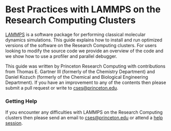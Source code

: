 # Best Practices with LAMMPS on the Research Computing Clusters

[LAMMPS](https://lammps.sandia.gov) is a software package for performing classical molecular dynamics simulations.
This guide explains how to install and run optimized versions of the software on the Research Computing clusters. For users looking to modify the source code we provide an overview of the code and we show how to use a profiler and parallel debugger.

This guide was written by Princeton Research Computing with contributions from Thomas E. Gartner III (formerly of the Chemistry Department) and Daniel Kozuch (formerly of the Chemical and Biological Engineering Department). If you have an improvement to any of the contents then please submit a pull request or write to <a href="mailto:cses@princeton.edu">cses@princeton.edu</a>.

### Getting Help

If you encounter any difficulties with LAMMPS on the Research Computing clusters then please send an email to <a href="mailto:cses@princeton.edu">cses@princeton.edu</a> or attend a <a href="https://researchcomputing.princeton.edu/support/help-sessions">help session</a>.
